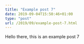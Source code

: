 ```yaml
---
title: "Example post 7"
date: 2019-09-04T15:50:46+01:00
type: "post"
url: /2019/09/example-post-7.html
---
```

Hello there, this is an example post 7
